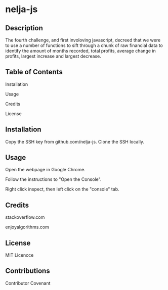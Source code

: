 # nelja-js
## Description
The fourth challenge, and first involoving javascript, decreed that we were to use a number of functions to sift through a chunk of raw financial data to identify the amount of months recorded, total profits, average change in profits, largest increase and largest decrease.

## Table of Contents
Installation

Usage

Credits

License

## Installation
Copy the SSH key from github.com/nelja-js. Clone the SSH locally.

## Usage
Open the webpage in Google Chrome.

Follow the instructions to "Open the Console".

Right click inspect, then left click on the "console" tab.

## Credits
stackoverflow.com

enjoyalgorithms.com

## License
MIT Licencce

## Contributions
Contributor Covenant
